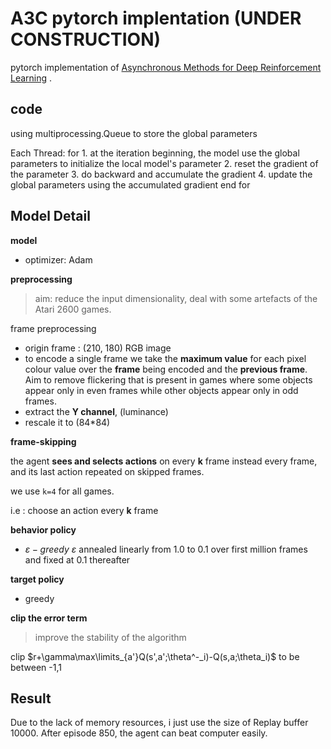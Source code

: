
# A3C pytorch implentation (UNDER CONSTRUCTION)

pytorch implementation of [Asynchronous Methods for Deep Reinforcement Learning](https://arxiv.org/pdf/1602.01783.pdf) .

## code
using multiprocessing.Queue to store the global parameters

Each Thread:
  for
    1. at the iteration beginning, the model use the global parameters to initialize the local model's parameter
    2. reset the gradient of the parameter
    3. do backward and accumulate the gradient
    4. update the global parameters using the accumulated gradient
  end for


## Model Detail

**model**


* optimizer: Adam

**preprocessing**

> aim: reduce the input dimensionality, deal with some artefacts of the Atari 2600 games.

frame preprocessing

* origin frame : (210, 180)  RGB image
* to encode a single frame we take the **maximum value** for each pixel colour value over the **frame** being encoded and the **previous frame**. Aim to remove flickering that is present in games where some objects appear only in even frames while other objects appear only in odd frames.
* extract the **Y channel**, (luminance)
* rescale it to (84*84)



**frame-skipping**

the agent **sees and selects actions** on every **k** frame instead every frame, and its last action repeated on skipped frames.

we use `k=4` for all games.

i.e : choose an action every **k** frame



**behavior policy**

* $\varepsilon-greedy$  $\varepsilon$ annealed linearly from 1.0 to 0.1 over first million frames and fixed at 0.1 thereafter

**target policy**

* greedy



**clip the error term**

> improve the stability of the algorithm

clip $r+\gamma\max\limits_{a'}Q(s',a';\theta^-_i)-Q(s,a;\theta_i)$ to be between -1,1


## Result
Due to the lack of memory resources, i just use the size of Replay buffer 10000.
After episode 850, the agent can beat computer easily.